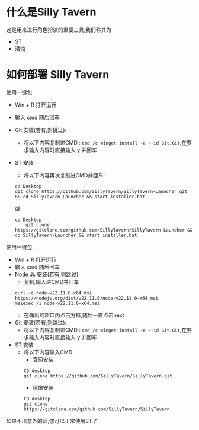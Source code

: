 # 什么是Silly Tavern
这是用来进行角色扮演的重要工具,我们称其为
- ST
- 酒馆

# 如何部署 Silly Tavern
使用一键包:
- Win + R 打开运行
- 输入 cmd 随后回车
- Git 安装(若有,则跳过): 
    - 将以下内容复制进CMD : ```cmd /c winget install -e --id Git.Git```,在要求输入内容时直接输入 y 并回车
    
- ST 安装
    - 将以下内容再次复制进CMD并回车:
    ```
    cd Desktop
    git clone https://github.com/SillyTavern/SillyTavern-Launcher.git && cd SillyTavern-Launcher && start installer.bat
    ```
    或
    ```
    cd Desktop
        git clone https://gitclone.com/github.com/SillyTavern/SillyTavern-Launcher && cd SillyTavern-Launcher && start installer.bat
    ```


使用一键包:
- Win + R 打开运行
- 输入 cmd 随后回车
- Node Js 安装(若有,则跳过)
    - 复制,输入进CMD并回车
    ```
    curl -o node-v22.11.0-x64.msi https://nodejs.org/dist/v22.11.0/node-v22.11.0-x64.msi
    msiexec /i node-v22.11.0-x64.msi

    ```
    - 在弹出的窗口内点击方框,随后一直点击next
- Git 安装(若有,则跳过): 
    - 将以下内容复制进CMD : ```cmd /c winget install -e --id Git.Git```,在要求输入内容时直接输入 y 并回车
- ST 安装 
    - 将以下内容输入CMD
        - 官网安装
        ```
        CD desktop
        git clone https://github.com/SillyTavern/SillyTavern.git
        ```
        - 镜像安装
        ```
        CD desktop
        git clone https://gitclone.com/github.com/SillyTavern/SillyTavern
        ```
如果不出意外的话,您可以正常使用ST了
